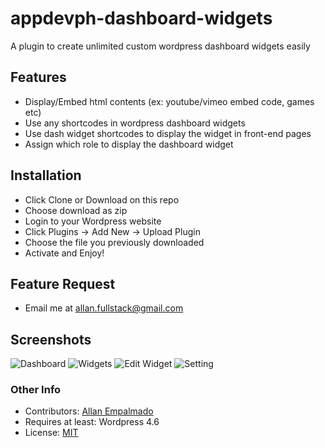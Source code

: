 # appdevph-dashboard-widgets
A plugin to create unlimited custom wordpress dashboard widgets easily


## Features
* Display/Embed html contents (ex: youtube/vimeo embed code, games etc)
* Use any shortcodes in wordpress dashboard widgets
* Use dash widget shortcodes to display the widget in front-end pages
* Assign which role to display the dashboard widget

## Installation
* Click Clone or Download on this repo
* Choose download as zip
* Login to your Wordpress website
* Click Plugins -> Add New -> Upload Plugin
* Choose the file you previously downloaded
* Activate and Enjoy!


## Feature Request
* Email me at allan.fullstack@gmail.com

## Screenshots
![Dashboard](https://raw.github.com/allan-empalmado/appdevph-dashboard-widgets/master/screenshots/dashboard.png)
![Widgets](https://raw.github.com/allan-empalmado/appdevph-dashboard-widgets/master/screenshots/widgets.png)
![Edit Widget](https://raw.github.com/allan-empalmado/appdevph-dashboard-widgets/master/screenshots/edit-dashwidget.png)
![Setting](https://raw.github.com/allan-empalmado/appdevph-dashboard-widgets/master/screenshots/settings.png)

### Other Info
* Contributors: [Allan Empalmado](https://github.com/allan-empalmado)
* Requires at least: Wordpress 4.6
* License: [MIT](https://github.com/allan-empalmado/appdevph-dashboard-widgets/blob/master/LICENSE)
